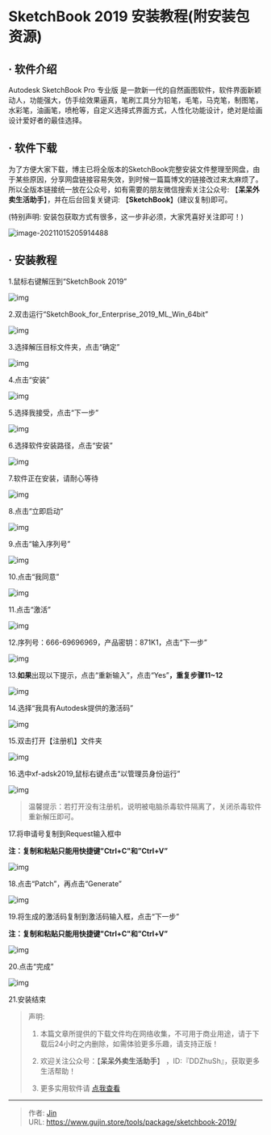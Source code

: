 # SketchBook 2019 安装教程(附安装包资源)


## · 软件介绍
Autodesk SketchBook Pro 专业版 是一款新一代的自然画图软件，软件界面新颖动人，功能强大，仿手绘效果逼真，笔刷工具分为铅笔，毛笔，马克笔，制图笔，水彩笔，油画笔，喷枪等，自定义选择式界面方式，人性化功能设计，绝对是绘画设计爱好者的最佳选择。


## · 软件下载
为了方便大家下载，博主已将全版本的SketchBook完整安装文件整理至网盘，由于某些原因，分享网盘链接容易失效，到时候一篇篇博文的链接改过来太麻烦了。所以全版本链接统一放在公众号，如有需要的朋友微信搜索关注公众号: 【**呆呆外卖生活助手**】，并在后台回复关键词: 【**SketchBook**】(建议复制)即可。

(特别声明: 安装包获取方式有很多，这一步非必须，大家凭喜好关注即可！)

![image-20211015205914488](https://img.gujin.store/img/image-20211015205914488.png)

## · 安装教程

1.鼠标右键解压到“SketchBook 2019”

![img](https://img.gujin.store/img/v2-9a1d5b6bb938c98b2414aff8e15f8d2a_720w.png)

2.双击运行“SketchBook_for_Enterprise_2019_ML_Win_64bit”

![img](https://img.gujin.store/img/v2-724e8f6ca95a483b3511a6740cc7e4fb_720w.png)



3.选择解压目标文件夹，点击“确定”

![img](https://img.gujin.store/img/v2-47204059cbcaaa255797de0315bbfb5d_720w.png)

4.点击“安装”

![img](https://img.gujin.store/img/v2-0d1b07d84755fd9cea41b5031d0866a6_720w.png)

5.选择我接受，点击“下一步”

![img](https://img.gujin.store/img/v2-a73e62565a77be04d795ed34aac6d8d2_720w.png)

6.选择软件安装路径，点击“安装”

![img](https://img.gujin.store/img/v2-21115b1229f79f52b91d3bd62946ea80_720w.png)

7.软件正在安装，请耐心等待

![img](https://img.gujin.store/img/v2-e539d253c889939aa5464f6f1e1c13c5_720w.png)

8.点击“立即启动”

![img](https://img.gujin.store/img/v2-167115c600ed24dad1df672609996e76_720w.png)

9.点击“输入序列号”

![img](https://img.gujin.store/img/v2-56277e5c43518207a6519962c8e211e5_720w.png)

10.点击“我同意”

![img](https://img.gujin.store/img/v2-c16a3c1a7a05493614af580fbb78a44a_720w.png)



11.点击“激活”

![img](https://img.gujin.store/img/v2-ee1c0237c6b594f8cacf851ef1b64159_720w.png)

12.序列号：666-69696969，产品密钥：871K1，点击“下一步”

![img](https://img.gujin.store/img/v2-3c13728079d4131f6cb75a5004b3625d_720w.png)

13.**如果**出现以下提示，点击“重新输入”，点击“Yes”**，重复步骤11~12**

![img](https://img.gujin.store/img/v2-40a78c4d5cdb6bc626f4323818ba1f89_720w.png)

14.选择“我具有Autodesk提供的激活码”

![img](https://img.gujin.store/img/v2-0402a911c1bb146b1d73a0e7aedaedb7_720w.png)

15.双击打开【注册机】文件夹

![img](https://img.gujin.store/img/v2-6f5fb7e79278628556c6415be3830cf8_720w.png)



16.选中xf-adsk2019,鼠标右键点击“以管理员身份运行”

![img](https://img.gujin.store/img/v2-58e78175a50fda313b02e9c7bf3a11b4_720w.png)

> 温馨提示：若打开没有注册机，说明被电脑杀毒软件隔离了，关闭杀毒软件重新解压即可。

17.将申请号复制到Request输入框中

**注：复制和粘贴只能用快捷键"Ctrl+C"和”Ctrl+V”**

![img](https://img.gujin.store/img/v2-c26f8247f8800dd04f9c1e15482ce819_720w.png)

18.点击“Patch”，再点击“Generate”

![img](https://img.gujin.store/img/v2-5be4b1bb5b555f90e172e2be47b72c3f_720w.png)

19.将生成的激活码复制到激活码输入框，点击“下一步”

**注：复制和粘贴只能用快捷键"Ctrl+C"和”Ctrl+V”**

![img](https://img.gujin.store/img/v2-75a7900a539d67a02da32798a8c366dd_720w.png)

20.点击“完成”

![img](https://img.gujin.store/img/v2-8947a684d7a9b45e83772b2693cdf71f_720w.png)

21.安装结束




> 声明: 
>
> 1. 本篇文章所提供的下载文件均在网络收集，不可用于商业用途，请于下载后24小时之内删除，如需体验更多乐趣，请支持正版！
>
> 2. 欢迎关注公众号：【**呆呆外卖生活助手**】 ，ID:『DDZhuSh』，获取更多生活帮助！
>
> 3. 更多实用软件请  [点我查看](/tools)

---

> 作者: [Jin](https://img.gujin.store/img/favicon.ico)  
> URL: https://www.gujin.store/tools/package/sketchbook-2019/  

